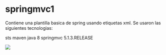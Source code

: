 # springmvc1
Contiene una plantilla basica de spring usando etiquetas xml.
Se usaron las siguientes tecnologias:

sts
maven
java 8
springmvc 5.1.3.RELEASE

<img src="https://lh6.googleusercontent.com/cYhYcRjZh-C-kgSU7dGeNlBsp_uEAiE0d9HS8beeNBTJVwxThtU7oQWQB_PJMrk2AvArooS5BSX4PwPyQj4r=w1366-h626-rw">
